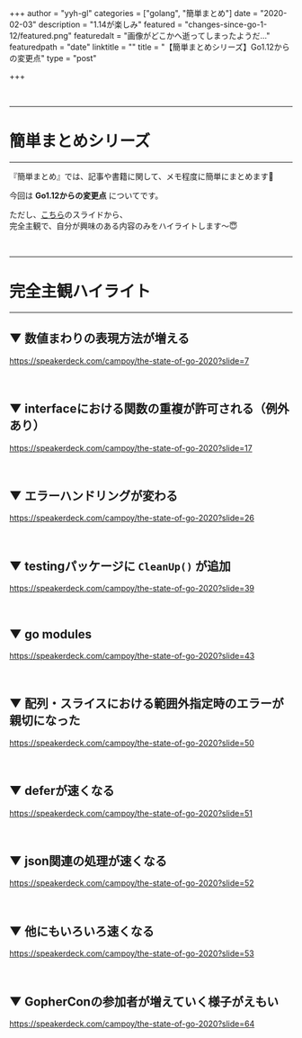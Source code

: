 +++
author = "yyh-gl"
categories = ["golang", "簡単まとめ"]
date = "2020-02-03"
description = "1.14が楽しみ"
featured = "changes-since-go-1-12/featured.png"
featuredalt = "画像がどこかへ逝ってしまったようだ…"
featuredpath = "date"
linktitle = ""
title = "【簡単まとめシリーズ】Go1.12からの変更点"
type = "post"

+++


<br>

---
# 簡単まとめシリーズ
---

『簡単まとめ』では、記事や書籍に関して、メモ程度に簡単にまとめます📝

今回は <b>Go1.12からの変更点</b> についてです。

ただし、[こちら](https://speakerdeck.com/campoy/the-state-of-go-2020)のスライドから、<br>
完全主観で、自分が興味のある内容のみをハイライトします〜😇

<br>

---
# 完全主観ハイライト
---

## ▼ 数値まわりの表現方法が増える
https://speakerdeck.com/campoy/the-state-of-go-2020?slide=7

<br>

## ▼ interfaceにおける関数の重複が許可される（例外あり）
https://speakerdeck.com/campoy/the-state-of-go-2020?slide=17

<br>

## ▼ エラーハンドリングが変わる
https://speakerdeck.com/campoy/the-state-of-go-2020?slide=26

<br>

## ▼ testingパッケージに `CleanUp()` が追加
https://speakerdeck.com/campoy/the-state-of-go-2020?slide=39

<br>

## ▼ go modules
https://speakerdeck.com/campoy/the-state-of-go-2020?slide=43

<br>

## ▼ 配列・スライスにおける範囲外指定時のエラーが親切になった
https://speakerdeck.com/campoy/the-state-of-go-2020?slide=50

<br>

## ▼ deferが速くなる
https://speakerdeck.com/campoy/the-state-of-go-2020?slide=51

<br>

## ▼ json関連の処理が速くなる
https://speakerdeck.com/campoy/the-state-of-go-2020?slide=52

<br>

## ▼ 他にもいろいろ速くなる
https://speakerdeck.com/campoy/the-state-of-go-2020?slide=53

<br>

## ▼ GopherConの参加者が増えていく様子がえもい
https://speakerdeck.com/campoy/the-state-of-go-2020?slide=64
